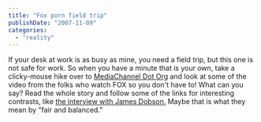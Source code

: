 ```yaml
---
title: "Fox porn field trip"
publishDate: "2007-11-09"
categories: 
  - "reality"
---
```


If your desk at work is as busy as mine, you need a field trip, but this one is not safe for work. So when you have a minute that is your own, take a clicky-mouse hike over to [MediaChannel Dot Org](http://www.mediachannel.org/wordpress/2007/11/09/video-fox-attacks-decency-with-bill-oreilly-leading-the-way/) and look at some of the video from the folks who watch FOX so you don't have to! What can you say? Read the whole story and follow some of the links for interesting contrasts, like [the interview with James Dobson.](http://www.newshounds.us/2005/02/04/james_dobson_big_boobs_the_lingerie_bowl.php) Maybe that is what they mean by "fair and balanced."
